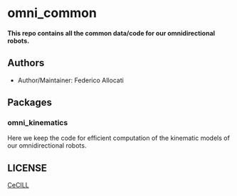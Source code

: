 # omni_common

#### This repo contains all the common data/code for our omnidirectional robots.

## Authors

- Author/Maintainer: Federico Allocati

## Packages

### omni_kinematics

Here we keep the code for efficient computation of the kinematic models of our omnidirectional robots.

## LICENSE

[CeCILL]

[CeCILL]: http://www.cecill.info/index.en.html
